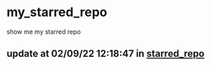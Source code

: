 # my_starred_repo
show me my starred repo

update at 02/09/22 12:18:47 in [starred_repo](./index.html)
---

